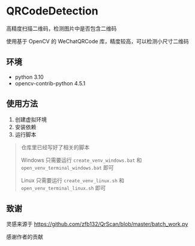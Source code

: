 # QRCodeDetection

高精度扫描二维码，检测图片中是否包含二维码

使用基于 OpenCV 的 WeChatQRCode 库，精度较高，可以检测小尺寸二维码

## 环境

- python 3.10
- opencv-contrib-python 4.5.1

## 使用方法

1. 创建虚拟环境
2. 安装依赖
3. 运行脚本

> 仓库里已经写好了相关的脚本
>
> Windows 只需要运行 `create_venv_windows.bat` 和 `open_venv_terminal_windows.bat` 即可
>
> Linux 只需要运行 `create_venv_linux.sh` 和 `open_venv_terminal_linux.sh` 即可

## 致谢

灵感来源于 https://github.com/zfb132/QrScan/blob/master/batch_work.py

感谢作者的贡献
